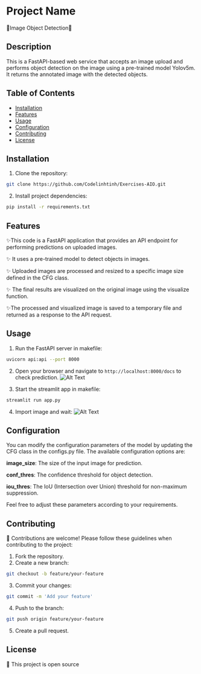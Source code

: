 # Project Name
🌟Image Object Detection🌟

## Description
This is a FastAPI-based web service that accepts an image upload and performs object detection on the image using a pre-trained model Yolov5m. It returns the annotated image with the detected objects.

## Table of Contents
- [Installation](#installation)
- [Features](#features)
- [Usage](#usage)
- [Configuration](#configuration)
- [Contributing](#contributing)
- [License](#license)

## Installation
1. Clone the repository: 
```bash
git clone https://github.com/Codelinhtinh/Exercises-AIO.git
```
2. Install project dependencies:
```bash
pip install -r requirements.txt
```
## Features
✨This code is a FastAPI application that provides an API endpoint for performing predictions on uploaded images.

✨ It uses a pre-trained model to detect objects in images. 

✨ Uploaded images are processed and resized to a specific image size defined in the CFG class. 

✨ The final results are visualized on the original image using the visualize function.

✨The processed and visualized image is saved to a temporary file and returned as a response to the API request.
## Usage
1. Run the FastAPI server in makefile:
```bash
uvicorn api:api --port 8000
```

2. Open your browser and navigate to `http://localhost:8000/docs` to check prediction.
![Alt Text](https://github.com/Codelinhtinh/Exercises-AIO/blob/main/sample/api.gif)

4. Start the streamlit app in makefile:
```bash
streamlit run app.py
```
4. Import image and wait:
![Alt Text](https://github.com/Codelinhtinh/Exercises-AIO/blob/main/sample/Usage.gif)

## Configuration
You can modify the configuration parameters of the model by updating the CFG class in the configs.py file. The available configuration options are:

**image_size**: The size of the input image for prediction.

**conf_thres**: The confidence threshold for object detection.

**iou_thres**: The IoU (Intersection over Union) threshold for non-maximum suppression.

Feel free to adjust these parameters according to your requirements.


## Contributing
🤝 Contributions are welcome! Please follow these guidelines when contributing to the project:
1. Fork the repository.
2. Create a new branch: 
```bash
git checkout -b feature/your-feature
```
3. Commit your changes: 
```bash
git commit -m 'Add your feature'
```
4. Push to the branch: 
```bash
git push origin feature/your-feature
```
5. Create a pull request.

## License
📝 This project is open source

